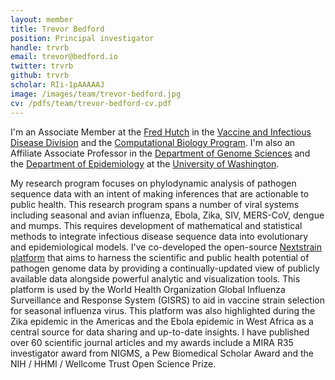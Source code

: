 ```yaml
---
layout: member
title: Trevor Bedford
position: Principal investigator
handle: trvrb
email: trevor@bedford.io
twitter: trvrb
github: trvrb
scholar: RIi-1pAAAAAJ
image: /images/team/trevor-bedford.jpg
cv: /pdfs/team/trevor-bedford-cv.pdf
---
```


I'm an Associate Member at the [Fred Hutch](https://www.fredhutch.org/) in the [Vaccine and Infectious Disease Division](https://www.fredhutch.org/en/labs/vaccine-and-infectious-disease.html) and the [Computational Biology Program](https://www.fredhutch.org/en/labs/phs/projects/herbold-computational-biology-program.html). I'm also an Affiliate Associate Professor in the [Department of Genome Sciences](https://www.gs.washington.edu) and the [Department of Epidemiology](https://epi.washington.edu/) at the [University of Washington](https://www.washington.edu/).

My research program focuses on phylodynamic analysis of pathogen sequence data with an intent of making inferences that are actionable to public health. This research program spans a number of viral systems including seasonal and avian influenza, Ebola, Zika, SIV, MERS-CoV, dengue and mumps. This requires development of mathematical and statistical methods to integrate infectious disease sequence data into evolutionary and epidemiological models. I've co-developed the open-source [Nextstrain platform](https://nextstrain.org/) that aims to harness the scientific and public health potential of pathogen genome data by providing a continually-updated view of publicly available data alongside powerful analytic and visualization tools. This platform is used by the World Health Organization Global Influenza Surveillance and Response System (GISRS) to aid in vaccine strain selection for seasonal influenza virus. This platform was also highlighted during the Zika epidemic in the Americas and the Ebola epidemic in West Africa as a central source for data sharing and up-to-date insights. I have published over 60 scientific journal articles and my awards include a MIRA R35 investigator award from NIGMS, a Pew Biomedical Scholar Award and the NIH / HHMI / Wellcome Trust Open Science Prize.
